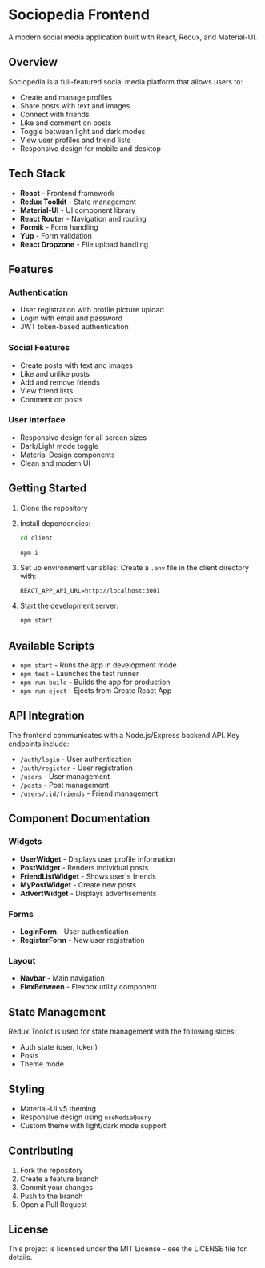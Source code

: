 # Sociopedia Frontend

A modern social media application built with React, Redux, and Material-UI.

## Overview

Sociopedia is a full-featured social media platform that allows users to:
- Create and manage profiles
- Share posts with text and images
- Connect with friends
- Like and comment on posts
- Toggle between light and dark modes
- View user profiles and friend lists
- Responsive design for mobile and desktop

## Tech Stack

- **React** - Frontend framework
- **Redux Toolkit** - State management
- **Material-UI** - UI component library
- **React Router** - Navigation and routing
- **Formik** - Form handling
- **Yup** - Form validation
- **React Dropzone** - File upload handling

## Features

### Authentication
- User registration with profile picture upload
- Login with email and password
- JWT token-based authentication

### Social Features
- Create posts with text and images
- Like and unlike posts
- Add and remove friends
- View friend lists
- Comment on posts

### User Interface
- Responsive design for all screen sizes
- Dark/Light mode toggle
- Material Design components
- Clean and modern UI

## Getting Started

1. Clone the repository

2. Install dependencies:

    ```bash
    cd client
    ```
     ```bash
    npm i
    ```

3. Set up environment variables:
Create a `.env` file in the client directory with:

    ```
    REACT_APP_API_URL=http://localhost:3001
    ```

4. Start the development server:
    ```bash
    npm start
    ```

## Available Scripts

- `npm start` - Runs the app in development mode
- `npm test` - Launches the test runner
- `npm run build` - Builds the app for production
- `npm run eject` - Ejects from Create React App

## API Integration

The frontend communicates with a Node.js/Express backend API. Key endpoints include:

- `/auth/login` - User authentication
- `/auth/register` - User registration
- `/users` - User management
- `/posts` - Post management
- `/users/:id/friends` - Friend management

## Component Documentation

### Widgets
- **UserWidget** - Displays user profile information
- **PostWidget** - Renders individual posts
- **FriendListWidget** - Shows user's friends
- **MyPostWidget** - Create new posts
- **AdvertWidget** - Displays advertisements

### Forms
- **LoginForm** - User authentication
- **RegisterForm** - New user registration

### Layout
- **Navbar** - Main navigation
- **FlexBetween** - Flexbox utility component

## State Management

Redux Toolkit is used for state management with the following slices:
- Auth state (user, token)
- Posts
- Theme mode

## Styling

- Material-UI v5 theming
- Responsive design using `useMediaQuery`
- Custom theme with light/dark mode support

## Contributing

1. Fork the repository
2. Create a feature branch
3. Commit your changes
4. Push to the branch
5. Open a Pull Request

## License

This project is licensed under the MIT License - see the LICENSE file for details.

